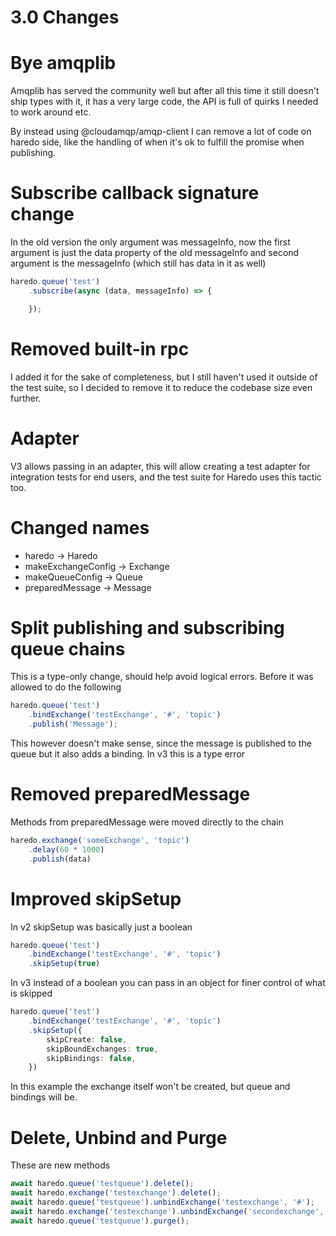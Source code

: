 # 3.0 Changes

# Bye amqplib

Amqplib has served the community well but after all this time it still doesn't
ship types with it, it has a very large code, the API is full of quirks I needed
to work around etc.

By instead using @cloudamqp/amqp-client I can remove a lot of code on haredo
side, like the handling of when it's ok to fulfill the promise when publishing.

# Subscribe callback signature change

In the old version the only argument was messageInfo, now the first argument is just
the data property of the old messageInfo and second argument is the messageInfo
(which still has data in it as well)

```ts
haredo.queue('test')
    .subscribe(async (data, messageInfo) => {

    });
```

# Removed built-in rpc

I added it for the sake of completeness, but I still haven't used it outside of
the test suite, so I decided to remove it to reduce the codebase size even further.

# Adapter

V3 allows passing in an adapter, this will allow creating a test adapter for
integration tests for end users, and the test suite for Haredo uses this tactic
too.

# Changed names

* haredo -> Haredo
* makeExchangeConfig -> Exchange
* makeQueueConfig -> Queue
* preparedMessage -> Message

# Split publishing and subscribing queue chains

This is a type-only change, should help avoid logical errors.
Before it was allowed to do the following

```ts
haredo.queue('test')
    .bindExchange('testExchange', '#', 'topic')
    .publish('Message');
```

This however doesn't make sense, since the message is published to the queue but
it also adds a binding. In v3 this is a type error

# Removed preparedMessage

Methods from preparedMessage were moved directly to the chain

```ts
haredo.exchange('someExchange', 'topic')
    .delay(60 * 1000)
    .publish(data)
```

# Improved skipSetup

In v2 skipSetup was basically just a boolean
```ts
haredo.queue('test')
    .bindExchange('testExchange', '#', 'topic')
    .skipSetup(true)
```

In v3 instead of a boolean you can pass in an object for finer control of what is skipped

```ts
haredo.queue('test')
    .bindExchange('testExchange', '#', 'topic')
    .skipSetup({
        skipCreate: false,
        skipBoundExchanges: true,
        skipBindings: false,
    })
```

In this example the exchange itself won't be created, but queue and bindings will be.

# Delete, Unbind and Purge

These are new methods

```ts
await haredo.queue('testqueue').delete();
await haredo.exchange('testexchange').delete();
await haredo.queue('testqueue').unbindExchange('testexchange', '#');
await haredo.exchange('testexchange').unbindExchange('secondexchange', '#');
await haredo.queue('testqueue').purge();
```